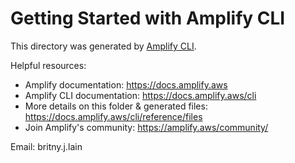 # Getting Started with Amplify CLI

This directory was generated by [Amplify CLI](https://docs.amplify.aws/cli).

Helpful resources:

- Amplify documentation: https://docs.amplify.aws
- Amplify CLI documentation: https://docs.amplify.aws/cli
- More details on this folder & generated files: https://docs.amplify.aws/cli/reference/files
- Join Amplify's community: https://amplify.aws/community/

Email:
  britny.j.lain
